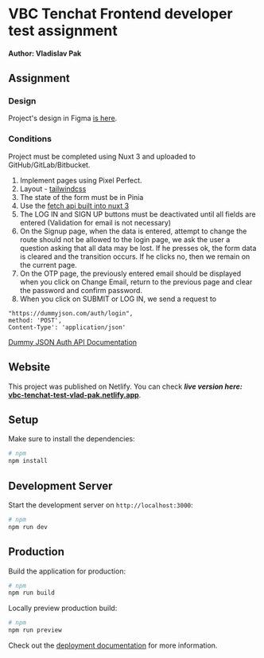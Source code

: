 # VBC Tenchat Frontend developer test assignment
#### Author: Vladislav Pak
## Assignment

### Design
Project's design in Figma [is here](https://www.figma.com/file/ztjP46f3M8byKkVdZgV0MS/Untitled?type=design&node-id=0%3A1&t=iOwDJEHmuojB1eyb-1).

### Conditions
Project must be completed using Nuxt 3 and uploaded to GitHub/GitLab/Bitbucket.

1) Implement pages using Pixel Perfect.
2) Layout - [tailwindcss](https://tailwindcss.com/)
3) The state of the form must be in Pinia
4) Use the [fetch api built into nuxt 3](https://github.com/unjs/ofetch)
5) The LOG IN and SIGN UP buttons must be deactivated until all fields are entered (Validation for email is not necessary)
6) On the Signup page, when the data is entered, attempt to change the route should not be allowed to the login page, we ask the user a question asking that all data may be lost. If he presses ok, the form data is cleared and the transition occurs. If he clicks no, then we remain on the current page.
7) On the OTP page, the previously entered email should be displayed when you click on Change Email, return to the previous page and clear the password and confirm password.
8) When you click on SUBMIT or LOG IN, we send a request to 
```
"https://dummyjson.com/auth/login",
method: 'POST',
Content-Type': 'application/json' 
```
[Dummy JSON Auth API Documentation](https://dummyjson.com/docs/auth)

## Website

This project was published on Netlify. You can check _**live version here:**_ [**vbc-tenchat-test-vlad-pak.netlify.app**](https://vbc-tenchat-test-vlad-pak.netlify.app/).

## Setup

Make sure to install the dependencies:

```bash
# npm
npm install
```

## Development Server

Start the development server on `http://localhost:3000`:

```bash
# npm
npm run dev
```

## Production

Build the application for production:

```bash
# npm
npm run build
```

Locally preview production build:

```bash
# npm
npm run preview
```

Check out the [deployment documentation](https://nuxt.com/docs/getting-started/deployment) for more information.
